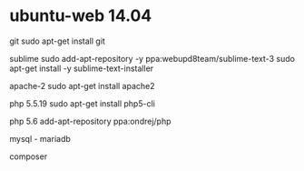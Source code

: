 # ubuntu-web 14.04

git
sudo apt-get install git 

sublime
sudo add-apt-repository -y ppa:webupd8team/sublime-text-3
sudo apt-get install -y sublime-text-installer

apache-2
sudo apt-get install apache2

php 5.5.19
sudo apt-get install php5-cli  

php 5.6
add-apt-repository ppa:ondrej/php

mysql - mariadb


composer


